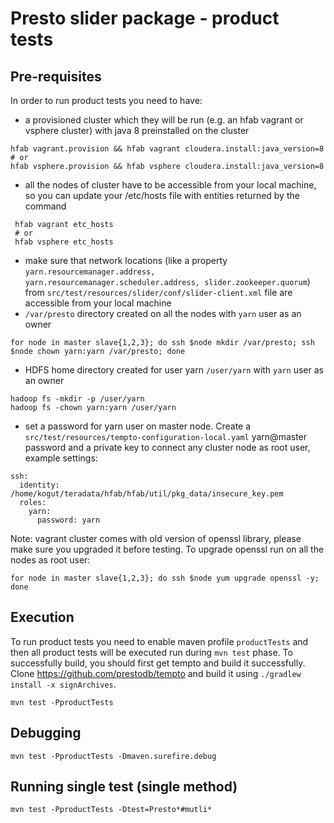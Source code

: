 # Presto slider package - product tests


## Pre-requisites

In order to run product tests you need to have: 
 * a provisioned cluster which they will be run (e.g. an hfab vagrant or vsphere cluster) with java 8 preinstalled on the cluster
```
hfab vagrant.provision && hfab vagrant cloudera.install:java_version=8
# or
hfab vsphere.provision && hfab vsphere cloudera.install:java_version=8
```
 * all the nodes of cluster have to be accessible from your local machine, so you can update your /etc/hosts file with entities returned by the command
```
 hfab vagrant etc_hosts
 # or
 hfab vsphere etc_hosts
```
 * make sure that network locations (like a property ```yarn.resourcemanager.address, yarn.resourcemanager.scheduler.address, slider.zookeeper.quorum```) from ```src/test/resources/slider/conf/slider-client.xml``` file are accessible from your local machine
 * ```/var/presto``` directory created on all the nodes with ```yarn``` user as an owner
```
for node in master slave{1,2,3}; do ssh $node mkdir /var/presto; ssh $node chown yarn:yarn /var/presto; done 
```
 * HDFS home directory created for user yarn ```/user/yarn``` with ```yarn``` user as an owner
```
hadoop fs -mkdir -p /user/yarn
hadoop fs -chown yarn:yarn /user/yarn
```
 * set a password for yarn user on master node. Create a ```src/test/resources/tempto-configuration-local.yaml``` yarn@master password and a private key to connect any cluster node as root user, example settings:

```
ssh:
  identity: /home/kogut/teradata/hfab/hfab/util/pkg_data/insecure_key.pem
  roles:
    yarn:
      password: yarn
```

Note: vagrant cluster comes with old version of openssl library, please make sure you upgraded it before testing. To upgrade openssl run on all the nodes as root user:

```
for node in master slave{1,2,3}; do ssh $node yum upgrade openssl -y; done
```

## Execution

To run product tests you need to enable maven profile ```productTests``` and then all product tests will be executed run during ```mvn test``` phase. To successfully build, you should first get tempto and build it successfully. Clone https://github.com/prestodb/tempto and build it using ```./gradlew install -x signArchives```.

```
mvn test -PproductTests
```

## Debugging

```
mvn test -PproductTests -Dmaven.surefire.debug
```

## Running single test (single method)

```
mvn test -PproductTests -Dtest=Presto*#mutli*
```
